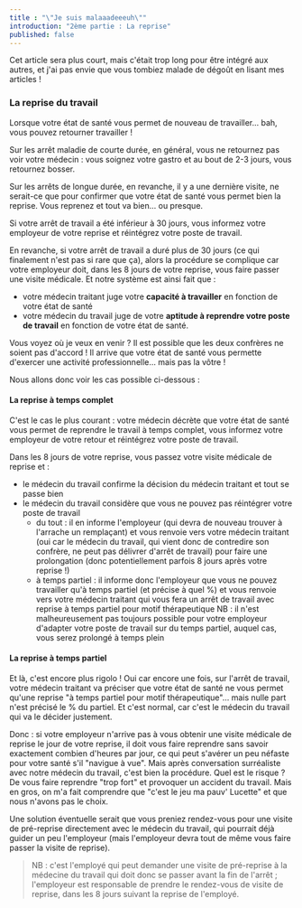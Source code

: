 ```yaml
---
title : "\"Je suis malaaadeeeuh\""
introduction: "2ème partie : La reprise"
published: false
---
```


Cet article sera plus court, mais c'était trop long pour être intégré aux autres, et j'ai pas envie que vous tombiez malade de dégoût en lisant mes articles !


### La reprise du travail

Lorsque votre état de santé vous permet de nouveau de travailler... bah, vous pouvez retourner travailler !

Sur les arrêt maladie de courte durée, en général, vous ne retournez pas voir votre médecin : vous soignez votre gastro et au bout de 2-3 jours, vous retournez bosser.

Sur les arrêts de longue durée, en revanche, il y a une dernière visite, ne serait-ce que pour confirmer que votre état de santé vous permet bien la reprise. Vous reprenez et tout va bien... ou presque.

Si votre arrêt de travail a été inférieur à 30 jours, vous informez votre employeur de votre reprise et réintégrez votre poste de travail.

En revanche, si votre arrêt de travail a duré plus de 30 jours (ce qui finalement n'est pas si rare que ça), alors la procédure se complique car votre employeur doit, dans les 8 jours de votre reprise, vous faire passer une visite médicale.
Et notre système est ainsi fait que :
 - votre médecin traitant juge votre **capacité à travailler** en fonction de votre état de santé
 - votre médecin du travail juge de votre **aptitude à reprendre votre poste de travail** en fonction de votre état de santé.

Vous voyez où je veux en venir ? Il est possible que les deux confrères ne soient pas d'accord ! Il arrive que votre état de santé vous permette d'exercer une activité professionnelle... mais pas la vôtre !

Nous allons donc voir les cas possible ci-dessous :

#### La reprise à temps complet

C'est le cas le plus courant : votre médecin décrète que votre état de santé vous permet de reprendre le travail à temps complet, vous informez votre employeur de votre retour et réintégrez votre poste de travail.

Dans les 8 jours de votre reprise, vous passez votre visite médicale de reprise et :
 - le médecin du travail confirme la décision du médecin traitant et tout se passe bien
 - le médecin du travail considère que vous ne pouvez pas réintégrer votre poste de travail
      - du tout : il en informe l'employeur (qui devra de nouveau trouver à l'arrache un remplaçant) et vous renvoie vers votre médecin traitant (oui car le médecin du travail, qui vient donc de contredire son confrère, ne peut pas délivrer d'arrêt de travail) pour faire une prolongation (donc potentiellement parfois 8 jours après votre reprise !)
      - à temps partiel : il informe donc l'employeur que vous ne pouvez travailler qu'à temps partiel (et précise à quel %) et vous renvoie vers votre médecin traitant qui vous fera un arrêt de travail avec reprise à temps partiel pour motif thérapeutique
      NB : il n'est malheureusement pas toujours possible pour votre employeur d'adapter votre poste de travail sur du temps partiel, auquel cas, vous serez prolongé à temps plein

#### La reprise à temps partiel

Et là, c'est encore plus rigolo ! Oui car encore une fois, sur l'arrêt de travail, votre médecin traitant va préciser que votre état de santé ne vous permet qu'une reprise "à temps partiel pour motif thérapeutique"... mais nulle part n'est précisé le % du partiel. Et c'est normal, car c'est le médecin du travail qui va le décider justement.

Donc : si votre employeur n'arrive pas à vous obtenir une visite médicale de reprise le jour de votre reprise, il doit vous faire reprendre sans savoir exactement combien d'heures par jour, ce qui peut s'avérer un peu néfaste pour votre santé s'il "navigue à vue". Mais après conversation surréaliste avec notre médecin du travail, c'est bien la procédure. Quel est le risque ? De vous faire reprendre "trop fort" et provoquer un accident du travail. Mais en gros, on m'a fait comprendre que "c'est le jeu ma pauv' Lucette" et que nous n'avons pas le choix.

Une solution éventuelle serait que vous preniez rendez-vous pour une visite de pré-reprise directement avec le médecin du travail, qui pourrait déjà guider un peu l'employeur (mais l'employeur devra tout de même vous faire passer la visite de reprise).

> NB : c'est l'employé qui peut demander une visite de pré-reprise à la médecine du travail qui doit donc se passer avant la fin de l'arrêt ; l'employeur est responsable de prendre le rendez-vous de visite de reprise, dans les 8 jours suivant la reprise de l'employé.
